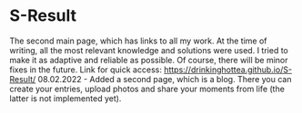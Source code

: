 # S-Result
The second main page, which has links to all my work. At the time of writing, all the most relevant knowledge and solutions were used. I tried to make it as adaptive and reliable as possible. Of course, there will be minor fixes in the future.
Link for quick access: https://drinkinghottea.github.io/S-Result/
08.02.2022 - Added a second page, which is a blog. There you can create your entries, upload photos and share your moments from life (the latter is not implemented yet).
